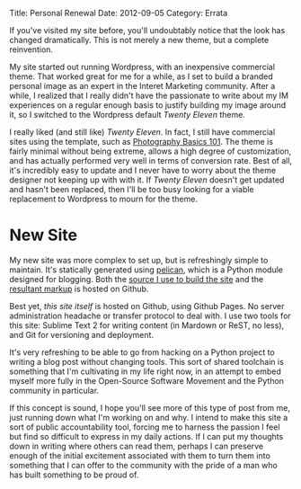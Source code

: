 Title: Personal Renewal
Date: 2012-09-05
Category: Errata

If you've visited my site before, you'll undoubtably notice that
the look has changed dramatically. This is not merely a new theme,
but a complete reinvention.

My site started out running Wordpress, with an inexpensive
commercial theme. That worked great for me for a while, as I set to
build a branded personal image as an expert in the Interet Marketing
community. After a while, I realized that I really didn't have the
passionate to write about my IM experiences on a regular enough
basis to justify building my image around it, so I switched to the
Wordpress default *Twenty Eleven* theme.

I really liked (and still like) *Twenty Eleven*. In fact, I still
have commercial sites using the template, such as [Photography
Basics 101][pb101]. The theme is fairly minimal without being
extreme, allows a high degree of customization, and has actually
performed very well in terms of conversion rate. Best of all, it's
incredibly easy to update and I never have to worry about the theme
designer not keeping up with with it. If *Twenty Eleven* doesn't
get updated and hasn't been replaced, then I'll be too busy looking
for a viable replacement to Wordpress to mourn for the theme.

New Site
========

My new site was more complex to set up, but is refreshingly simple
to maintain. It's statically generated using [pelican][Pelican],
which is a Python module designed for blogging. Both the [source I
use to build the site][gh_source] and the [resultant markup][gh_html] is hosted on Github.

Best yet, *this site itself* is hosted on Github, using Github Pages.
No server administration headache or transfer protocol to deal with.
I use two tools for this site: Sublime Text 2 for writing content 
(in Mardown or ReST, no less), and Git for versioning and deployment.

It's very refreshing to be able to go from hacking on a Python
project to writing a blog post without changing tools. This sort of
shared toolchain is something that I'm cultivating in my life right
now, in an attempt to embed myself more fully in the Open-Source
Software Movement and the Python community in particular.

If this concept is sound, I hope you'll see more of this type of
post from me, just running down what I'm working on and why. I
intend to make this site a sort of public accountability tool, 
forcing me to harness the passion I feel but find so difficult
to express in my daily actions. If I can put my thoughts down in
writing where others can read them, perhaps I can preserve enough
of the initial excitement associated with them to turn them into
something that I can offer to the community with the pride of a
man who has built something to be proud of.

[pb101]: http://photographybasics101.com/ "Photography Basics 101"
[pelican]: http://github.com/getpelican/pelican/ "Pelican"
[gh_source]: http://github.com/lyndsysimon/.com/
[gh_html]: http://github.com/lyndsysimon/lyndsysimon.github.com/
